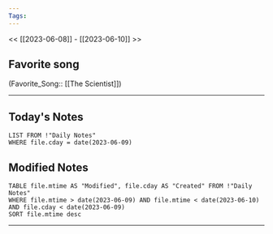 ```yaml
---
Tags:
---
```

<< [[2023-06-08]] - [[2023-06-10]] >>
## Favorite song
(Favorite_Song:: [[The Scientist]])

___
## Today's Notes
```dataview
LIST FROM !"Daily Notes"
WHERE file.cday = date(2023-06-09)
```
## Modified Notes
```dataview
TABLE file.mtime AS "Modified", file.cday AS "Created" FROM !"Daily Notes" 
WHERE file.mtime > date(2023-06-09) AND file.mtime < date(2023-06-10) AND file.cday < date(2023-06-09)
SORT file.mtime desc
```
___
